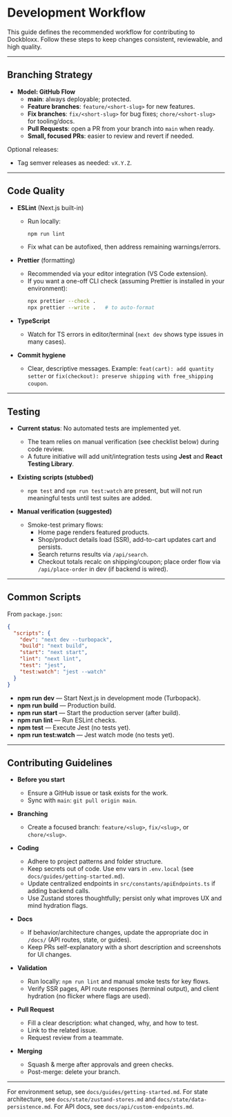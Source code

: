 # Development Workflow

This guide defines the recommended workflow for contributing to Dockbloxx. Follow these steps to keep changes consistent, reviewable, and high quality.

---

## Branching Strategy

- **Model: GitHub Flow**
  - **main**: always deployable; protected.
  - **Feature branches**: `feature/<short-slug>` for new features.
  - **Fix branches**: `fix/<short-slug>` for bug fixes; `chore/<short-slug>` for tooling/docs.
  - **Pull Requests**: open a PR from your branch into `main` when ready.
  - **Small, focused PRs**: easier to review and revert if needed.

Optional releases:
- Tag semver releases as needed: `vX.Y.Z`.

---

## Code Quality

- **ESLint** (Next.js built-in)
  - Run locally:
    ```bash
    npm run lint
    ```
  - Fix what can be autofixed, then address remaining warnings/errors.

- **Prettier** (formatting)
  - Recommended via your editor integration (VS Code extension).
  - If you want a one-off CLI check (assuming Prettier is installed in your environment):
    ```bash
    npx prettier --check .
    npx prettier --write .   # to auto-format
    ```

- **TypeScript**
  - Watch for TS errors in editor/terminal (`next dev` shows type issues in many cases).

- **Commit hygiene**
  - Clear, descriptive messages. Example: `feat(cart): add quantity setter` or `fix(checkout): preserve shipping with free_shipping coupon`.

---

## Testing

- **Current status**: No automated tests are implemented yet.
  - The team relies on manual verification (see checklist below) during code review.
  - A future initiative will add unit/integration tests using **Jest** and **React Testing Library**.

- **Existing scripts (stubbed)**
  - `npm test` and `npm run test:watch` are present, but will not run meaningful tests until test suites are added.

- **Manual verification (suggested)**
  - Smoke-test primary flows:
    - Home page renders featured products.
    - Shop/product details load (SSR), add-to-cart updates cart and persists.
    - Search returns results via `/api/search`.
    - Checkout totals recalc on shipping/coupon; place order flow via `/api/place-order` in dev (if backend is wired).

---

## Common Scripts

From `package.json`:

```json
{
  "scripts": {
    "dev": "next dev --turbopack",
    "build": "next build",
    "start": "next start",
    "lint": "next lint",
    "test": "jest",
    "test:watch": "jest --watch"
  }
}
```

- **npm run dev** — Start Next.js in development mode (Turbopack).
- **npm run build** — Production build.
- **npm run start** — Start the production server (after build).
- **npm run lint** — Run ESLint checks.
- **npm test** — Execute Jest (no tests yet).
- **npm run test:watch** — Jest watch mode (no tests yet).

---

## Contributing Guidelines

- **Before you start**
  - Ensure a GitHub issue or task exists for the work.
  - Sync with `main`: `git pull origin main`.

- **Branching**
  - Create a focused branch: `feature/<slug>`, `fix/<slug>`, or `chore/<slug>`.

- **Coding**
  - Adhere to project patterns and folder structure.
  - Keep secrets out of code. Use env vars in `.env.local` (see `docs/guides/getting-started.md`).
  - Update centralized endpoints in `src/constants/apiEndpoints.ts` if adding backend calls.
  - Use Zustand stores thoughtfully; persist only what improves UX and mind hydration flags.

- **Docs**
  - If behavior/architecture changes, update the appropriate doc in `/docs/` (API routes, state, or guides).
  - Keep PRs self-explanatory with a short description and screenshots for UI changes.

- **Validation**
  - Run locally: `npm run lint` and manual smoke tests for key flows.
  - Verify SSR pages, API route responses (terminal output), and client hydration (no flicker where flags are used).

- **Pull Request**
  - Fill a clear description: what changed, why, and how to test.
  - Link to the related issue.
  - Request review from a teammate.

- **Merging**
  - Squash & merge after approvals and green checks.
  - Post-merge: delete your branch.

---

For environment setup, see `docs/guides/getting-started.md`. For state architecture, see `docs/state/zustand-stores.md` and `docs/state/data-persistence.md`. For API docs, see `docs/api/custom-endpoints.md`.
